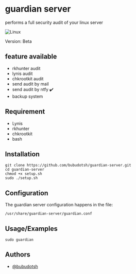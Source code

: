 
# guardian server

performs a full security audit of your linux server

![Linux](https://svgshare.com/i/Zhy.svg)

Version: Beta



## feature available

- rkhunter audit 
- lynis audit 
- chkrootkit audit
- send audit by mail
- send audit by ntfy    :heavy_check_mark:
- backup system 
## Requirement

- Lynis
- rkhunter
- chkrootkit
- bash
## Installation

```
git clone https://github.com/bubudotsh/guardian-server.git
cd guardian-server
chmod +x setup.sh
sudo ./setup.sh
```
## Configuration

The guardian server configuration happens in the file: 

```/usr/share/guardian-server/guardian.conf```
## Usage/Examples

```
sudo guardian 
```


## Authors

- [@bubudotsh](https://github.com/bubudotsh)

